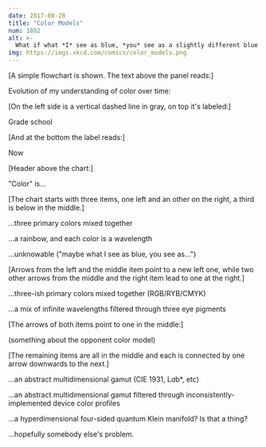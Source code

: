 ```yaml
---
date: 2017-08-28
title: "Color Models"
num: 1882
alt: >-
  What if what *I* see as blue, *you* see as a slightly different blue because you're using Chrome instead of Firefox and despite a decade of messing with profiles we STILL can't get this right somehow.
img: https://imgs.xkcd.com/comics/color_models.png
---
```

[A simple flowchart is shown. The text above the panel reads:]

Evolution of my understanding of color over time:

[On the left side is a vertical dashed line in gray, on top it's labeled:]

Grade school

[And at the bottom the label reads:]

Now

[Header above the chart:]

"Color" is...

[The chart starts with three items, one left and an other on the right, a third is below in the middle.]

...three primary colors mixed together

...a rainbow, and each color is a wavelength

...unknowable ("maybe what I see as blue, you see as...")

[Arrows from the left and the middle item point to a new left one, while two other arrows from the middle and the right item lead to one at the right.]

...three-ish primary colors mixed together (RGB/RYB/CMYK)

...a mix of infinite wavelengths filtered through three eye pigments

[The arrows of both items point to one in the middle:]

(something about the opponent color model)

[The remaining items are all in the middle and each is connected by one arrow downwards to the next.]

...an abstract multidimensional gamut (CIE 1931, L*a*b*, etc)

...an abstract multidimensional gamut filtered through inconsistently-implemented device color profiles

...a hyperdimensional four-sided quantum Klein manifold? Is that a thing?

...hopefully somebody else's problem.